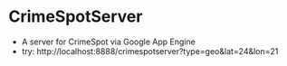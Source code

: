CrimeSpotServer
================
- A server for CrimeSpot via Google App Engine
- try: http://localhost:8888/crimespotserver?type=geo&lat=24&lon=21
